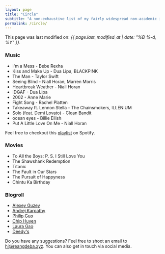 ```yaml
---
layout: page
title: "Circle"
subtitle: "A non-exhaustive list of my fairly widespread non-academic interests including music, blog posts, and videos in no particular order."
permalink: /circle/
---
```

<p>This page was last modified on: <i>{{ page.last_modified_at | date: "%B %-d, %Y" }}</i>.</p>


### Music

* I'm a Mess - Bebe Rexha
* Kiss and Make Up - Dua Lipa, BLACKPINK
* The Man - Taylor Swift
* Seeing Blind - Niall Horan, Marren Morris
* Heartbreak Weather - Niall Horan
* IDGAF - Dua Lipa
* 2002 - Anne Marie
* Fight Song - Rachel Platten
* Takeaway ft. Lennon Stella - The Chainsmokers, ILLENIUM
* Solo (feat. Demi Lovato) - Clean Bandit
* ocean eyes - Billie Eilish
* Put A Little Love On Me - Niall Horan

Feel free to checkout this [playlist](https://open.spotify.com/playlist/1PP6YFymuDrsXQkuudD0Vb?si=xtkWclj3Ts6KYmOCNMJ9hA) on Spotify.

### Movies

* To All the Boys: P. S. I Still Love You
* The Shawshank Redemption
* Titanic
* The Fault in Our Stars
* The Pursuit of Happyness
* Chintu Ka Birthday

### Blogroll

* [Alexey Guzey](https://guzey.com/)
* [Andrej Karpathy](https://karpathy.github.io)
* [Philip Guo](http://pgbovine.net/intro.htm)
* [Chip Huyen](https://huyenchip.com/blog/)
* [Laura Gao](https://www.lauragao.com/hey)
* [Deedy's](http://debarghyadas.com/writes/)

Do you have any suggestions? Feel free to shoot an email to <a href="mailto:hi@reangdeba.xyz">hi@reangdeba.xyz</a>. You can also get in touch via social media.

